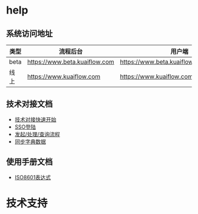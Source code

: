 # help

## 系统访问地址

| 类型   | 流程后台                          | 用户端                                    |
|------|-------------------------------|----------------------------------------|
| beta | https://www.beta.kuaiflow.com | https://www.beta.kuaiflow.com/user/home |
| 线 上  | https://www.kuaiflow.com      | https://www.kuaiflow.com                                       |


## 技术对接文档
* [技术对接快速开始](tech/quickstart.md)
* [SSO登陆](tech/sso.md)
* [发起/处理/查询流程](tech/flow.md)
* [同步字典数据 ](tech/dict_data.md)
## 使用手册文档
* [ISO8601表达式](instruction/ISO8601.md)

# 技术支持

